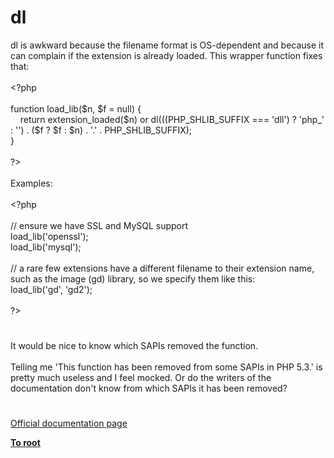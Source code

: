 # dl




<div class="phpcode"><span class="html">
dl is awkward because the filename format is OS-dependent and because it can complain if the extension is already loaded. This wrapper function fixes that:<br><br><span class="default">&lt;?php<br><br></span><span class="keyword">function </span><span class="default">load_lib</span><span class="keyword">(</span><span class="default">$n</span><span class="keyword">, </span><span class="default">$f </span><span class="keyword">= </span><span class="default">null</span><span class="keyword">) {<br>&#xA0; &#xA0; return </span><span class="default">extension_loaded</span><span class="keyword">(</span><span class="default">$n</span><span class="keyword">) or </span><span class="default">dl</span><span class="keyword">(((</span><span class="default">PHP_SHLIB_SUFFIX </span><span class="keyword">=== </span><span class="string">&apos;dll&apos;</span><span class="keyword">) ? </span><span class="string">&apos;php_&apos; </span><span class="keyword">: </span><span class="string">&apos;&apos;</span><span class="keyword">) . (</span><span class="default">$f </span><span class="keyword">? </span><span class="default">$f </span><span class="keyword">: </span><span class="default">$n</span><span class="keyword">) . </span><span class="string">&apos;.&apos; </span><span class="keyword">. </span><span class="default">PHP_SHLIB_SUFFIX</span><span class="keyword">);<br>}<br><br></span><span class="default">?&gt;<br></span><br>Examples:<br><br><span class="default">&lt;?php<br><br></span><span class="comment">// ensure we have SSL and MySQL support<br></span><span class="default">load_lib</span><span class="keyword">(</span><span class="string">&apos;openssl&apos;</span><span class="keyword">);<br></span><span class="default">load_lib</span><span class="keyword">(</span><span class="string">&apos;mysql&apos;</span><span class="keyword">);<br><br></span><span class="comment">// a rare few extensions have a different filename to their extension name, such as the image (gd) library, so we specify them like this:<br></span><span class="default">load_lib</span><span class="keyword">(</span><span class="string">&apos;gd&apos;</span><span class="keyword">, </span><span class="string">&apos;gd2&apos;</span><span class="keyword">);<br><br></span><span class="default">?&gt;</span>
</span>
</div>
  

#


<div class="phpcode"><span class="html">
It would be nice to know which SAPIs removed the function. <br><br>Telling me &apos;This function has been removed from some SAPIs in PHP 5.3.&apos; is pretty much useless and I feel mocked. Or do the writers of the documentation don&apos;t know from which SAPIs it has been removed?</span>
</div>
  

#

[Official documentation page](https://www.php.net/manual/en/function.dl.php)

**[To root](/README.md)**